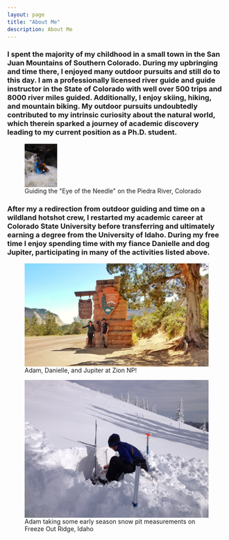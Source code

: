 ```yaml
---
layout: page
title: "About Me"
description: About Me
---
```


<h3> I spent the majority of my childhood in a small town in the
San Juan Mountains of Southern Colorado. During my upbringing and time there,
I enjoyed many outdoor pursuits and still do to this day. I am a professionally
licensed river guide and guide instructor in the State of Colorado with well over 500
trips and 8000 river miles guided. Additionally, I enjoy skiing, hiking, and
mountain biking. My outdoor pursuits undoubtedly contributed to my intrinsic curiosity
about the natural world, which therein sparked a journey of academic discovery
leading to my current position as a Ph.D. student. </h3>

<figure>
  <img align="middle" height="100" src="eye.jpg">
  <figcaption>Guiding the "Eye of the Needle" on the Piedra River, Colorado</figcaption>
</figure>

<h3>After my a redirection from outdoor guiding and time on a wildland hotshot crew,
 I restarted my academic career at Colorado State University before transferring
 and ultimately earning a degree from the University of Idaho.
 During my free time I enjoy spending time with my fiance Danielle and dog Jupiter,
participating in many of the activities listed above.</h3>

<figure>
  <img align="middle" width="800" src="danni.jpeg">
  <figcaption>Adam, Danielle, and Jupiter at Zion NP!</figcaption>
</figure>

<figure>
  <img align="middle" width="800" src="snow.jpg">
  <figcaption>Adam taking some early season snow pit measurements on Freeze Out Ridge, Idaho</figcaption>
</figure>
